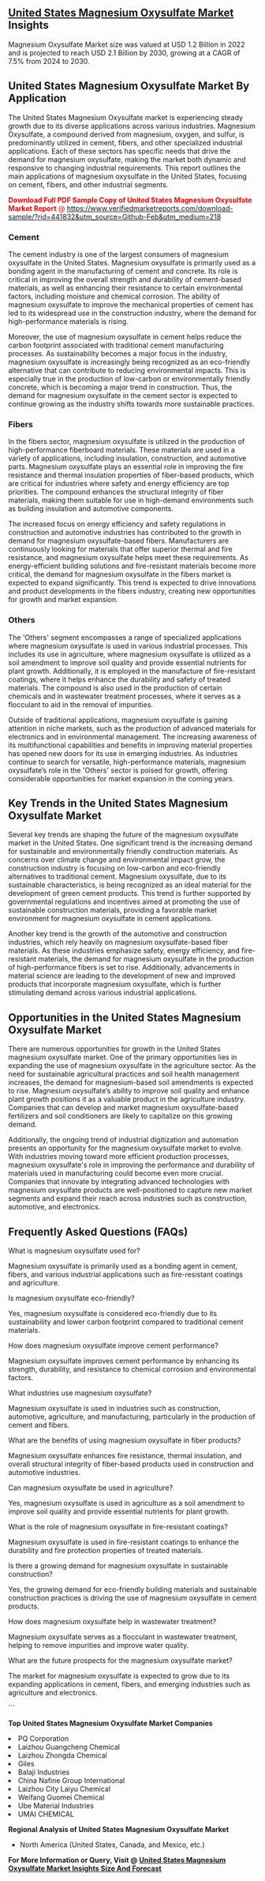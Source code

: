<h2><a href="https://www.verifiedmarketreports.com/download-sample/?rid=441832&amp;utm_source=Github-Feb&amp;utm_medium=218" target="_blank">United States Magnesium Oxysulfate Market</a> Insights</h2><p>Magnesium Oxysulfate Market size was valued at USD 1.2 Billion in 2022 and is projected to reach USD 2.1 Billion by 2030, growing at a CAGR of 7.5% from 2024 to 2030.</p><p> <h2>United States Magnesium Oxysulfate Market By Application</h2> <p>The United States Magnesium Oxysulfate market is experiencing steady growth due to its diverse applications across various industries. Magnesium Oxysulfate, a compound derived from magnesium, oxygen, and sulfur, is predominantly utilized in cement, fibers, and other specialized industrial applications. Each of these sectors has specific needs that drive the demand for magnesium oxysulfate, making the market both dynamic and responsive to changing industrial requirements. This report outlines the main applications of magnesium oxysulfate in the United States, focusing on cement, fibers, and other industrial segments.</p> <p><p><span class=""><span style="color: #ff0000;"><strong>Download Full PDF Sample Copy of United States Magnesium Oxysulfate Market Report</strong> @ </span><a href="https://www.verifiedmarketreports.com/download-sample/?rid=441832&amp;utm_source=Github-Feb&amp;utm_medium=218" target="_blank">https://www.verifiedmarketreports.com/download-sample/?rid=441832&amp;utm_source=Github-Feb&amp;utm_medium=218</a></span></p></p> <h3>Cement</h3> <p>The cement industry is one of the largest consumers of magnesium oxysulfate in the United States. Magnesium oxysulfate is primarily used as a bonding agent in the manufacturing of cement and concrete. Its role is critical in improving the overall strength and durability of cement-based materials, as well as enhancing their resistance to certain environmental factors, including moisture and chemical corrosion. The ability of magnesium oxysulfate to improve the mechanical properties of cement has led to its widespread use in the construction industry, where the demand for high-performance materials is rising.</p> <p>Moreover, the use of magnesium oxysulfate in cement helps reduce the carbon footprint associated with traditional cement manufacturing processes. As sustainability becomes a major focus in the industry, magnesium oxysulfate is increasingly being recognized as an eco-friendly alternative that can contribute to reducing environmental impacts. This is especially true in the production of low-carbon or environmentally friendly concrete, which is becoming a major trend in construction. Thus, the demand for magnesium oxysulfate in the cement sector is expected to continue growing as the industry shifts towards more sustainable practices.</p> <h3>Fibers</h3> <p>In the fibers sector, magnesium oxysulfate is utilized in the production of high-performance fiberboard materials. These materials are used in a variety of applications, including insulation, construction, and automotive parts. Magnesium oxysulfate plays an essential role in improving the fire resistance and thermal insulation properties of fiber-based products, which are critical for industries where safety and energy efficiency are top priorities. The compound enhances the structural integrity of fiber materials, making them suitable for use in high-demand environments such as building insulation and automotive components.</p> <p>The increased focus on energy efficiency and safety regulations in construction and automotive industries has contributed to the growth in demand for magnesium oxysulfate-based fibers. Manufacturers are continuously looking for materials that offer superior thermal and fire resistance, and magnesium oxysulfate helps meet these requirements. As energy-efficient building solutions and fire-resistant materials become more critical, the demand for magnesium oxysulfate in the fibers market is expected to expand significantly. This trend is expected to drive innovations and product developments in the fibers industry, creating new opportunities for growth and market expansion.</p> <h3>Others</h3> <p>The 'Others' segment encompasses a range of specialized applications where magnesium oxysulfate is used in various industrial processes. This includes its use in agriculture, where magnesium oxysulfate is utilized as a soil amendment to improve soil quality and provide essential nutrients for plant growth. Additionally, it is employed in the manufacture of fire-resistant coatings, where it helps enhance the durability and safety of treated materials. The compound is also used in the production of certain chemicals and in wastewater treatment processes, where it serves as a flocculant to aid in the removal of impurities.</p> <p>Outside of traditional applications, magnesium oxysulfate is gaining attention in niche markets, such as the production of advanced materials for electronics and in environmental management. The increasing awareness of its multifunctional capabilities and benefits in improving material properties has opened new doors for its use in emerging industries. As industries continue to search for versatile, high-performance materials, magnesium oxysulfate’s role in the 'Others' sector is poised for growth, offering considerable opportunities for market expansion in the coming years.</p> <h2>Key Trends in the United States Magnesium Oxysulfate Market</h2> <p>Several key trends are shaping the future of the magnesium oxysulfate market in the United States. One significant trend is the increasing demand for sustainable and environmentally friendly construction materials. As concerns over climate change and environmental impact grow, the construction industry is focusing on low-carbon and eco-friendly alternatives to traditional cement. Magnesium oxysulfate, due to its sustainable characteristics, is being recognized as an ideal material for the development of green cement products. This trend is further supported by governmental regulations and incentives aimed at promoting the use of sustainable construction materials, providing a favorable market environment for magnesium oxysulfate in cement applications.</p> <p>Another key trend is the growth of the automotive and construction industries, which rely heavily on magnesium oxysulfate-based fiber materials. As these industries emphasize safety, energy efficiency, and fire-resistant materials, the demand for magnesium oxysulfate in the production of high-performance fibers is set to rise. Additionally, advancements in material science are leading to the development of new and improved products that incorporate magnesium oxysulfate, which is further stimulating demand across various industrial applications.</p> <h2>Opportunities in the United States Magnesium Oxysulfate Market</h2> <p>There are numerous opportunities for growth in the United States magnesium oxysulfate market. One of the primary opportunities lies in expanding the use of magnesium oxysulfate in the agriculture sector. As the need for sustainable agricultural practices and soil health management increases, the demand for magnesium-based soil amendments is expected to rise. Magnesium oxysulfate’s ability to improve soil quality and enhance plant growth positions it as a valuable product in the agriculture industry. Companies that can develop and market magnesium oxysulfate-based fertilizers and soil conditioners are likely to capitalize on this growing demand.</p> <p>Additionally, the ongoing trend of industrial digitization and automation presents an opportunity for the magnesium oxysulfate market to evolve. With industries moving toward more efficient production processes, magnesium oxysulfate's role in improving the performance and durability of materials used in manufacturing could become even more crucial. Companies that innovate by integrating advanced technologies with magnesium oxysulfate products are well-positioned to capture new market segments and expand their reach across industries such as construction, automotive, and electronics.</p> <h2>Frequently Asked Questions (FAQs)</h2> <p>What is magnesium oxysulfate used for?</p> <p>Magnesium oxysulfate is primarily used as a bonding agent in cement, fibers, and various industrial applications such as fire-resistant coatings and agriculture.</p> <p>Is magnesium oxysulfate eco-friendly?</p> <p>Yes, magnesium oxysulfate is considered eco-friendly due to its sustainability and lower carbon footprint compared to traditional cement materials.</p> <p>How does magnesium oxysulfate improve cement performance?</p> <p>Magnesium oxysulfate improves cement performance by enhancing its strength, durability, and resistance to chemical corrosion and environmental factors.</p> <p>What industries use magnesium oxysulfate?</p> <p>Magnesium oxysulfate is used in industries such as construction, automotive, agriculture, and manufacturing, particularly in the production of cement and fibers.</p> <p>What are the benefits of using magnesium oxysulfate in fiber products?</p> <p>Magnesium oxysulfate enhances fire resistance, thermal insulation, and overall structural integrity of fiber-based products used in construction and automotive industries.</p> <p>Can magnesium oxysulfate be used in agriculture?</p> <p>Yes, magnesium oxysulfate is used in agriculture as a soil amendment to improve soil quality and provide essential nutrients for plant growth.</p> <p>What is the role of magnesium oxysulfate in fire-resistant coatings?</p> <p>Magnesium oxysulfate is used in fire-resistant coatings to enhance the durability and fire protection properties of treated materials.</p> <p>Is there a growing demand for magnesium oxysulfate in sustainable construction?</p> <p>Yes, the growing demand for eco-friendly building materials and sustainable construction practices is driving the use of magnesium oxysulfate in cement products.</p> <p>How does magnesium oxysulfate help in wastewater treatment?</p> <p>Magnesium oxysulfate serves as a flocculant in wastewater treatment, helping to remove impurities and improve water quality.</p> <p>What are the future prospects for the magnesium oxysulfate market?</p> <p>The market for magnesium oxysulfate is expected to grow due to its expanding applications in cement, fibers, and emerging industries such as agriculture and electronics.</p> ```</p><p><strong>Top United States Magnesium Oxysulfate Market Companies</strong></p><div data-test-id=""><p><li>PQ Corporation</li><li> Laizhou Guangcheng Chemical</li><li> Laizhou Zhongda Chemical</li><li> Giles</li><li> Balaji Industries</li><li> China Nafine Group International</li><li> Laizhou City Laiyu Chemical</li><li> Weifang Guomei Chemical</li><li> Ube Material Industries</li><li> UMAI CHEMICAL</li></p><div><strong>Regional Analysis of&nbsp;United States Magnesium Oxysulfate Market</strong></div><ul><li dir="ltr"><p dir="ltr">North America&nbsp;(United States, Canada, and Mexico, etc.)</p></li></ul><p><strong>For More Information or Query, Visit @&nbsp;</strong><strong><a href="https://www.verifiedmarketreports.com/product/magnesium-oxysulfate-market/?utm_source=Github-Feb&amp;utm_medium=218" target="_blank">United States Magnesium Oxysulfate Market Insights Size And Forecast</a></strong></p></div>
